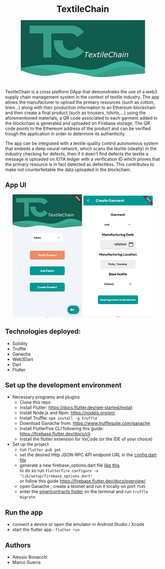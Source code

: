 <h1 align="center">TextileChain </h1>
<p align="center">

<div align="center">
    <img src="assets/images/appbar_small.png"  alt="Blockchain Logo"/>
</div>

<br> 

TextileChain is a cross platform DApp that demonstrates the use of a web3 supply chain management system in the context of textile industry. The app allows the manufacturer to upload the primary resources (such as cotton, linen...) along with their production information to an Ethereum blockchain and then create a final product (such as trousers, tshirts,...) using the aforementioned materials; a QR code associated to each garment added in the blockchain is generated and uploaded on Firebase storage. The QR code points to the Ethereum address of the product and can be verified trough the application in order to determine its authenticity.

The app can be integrated with a textile quality control autonomous system that embeds a deep neural network, which scans the textile (ideally) in the industry checking for defects, then if it doen't find defects the textile a message is uploaded on IOTA ledger with a verification ID which proves that the primary resource is in fact detected as defectless. This contributes to make not counterfeitable the data uploaded in the blockchain.

## App UI
<p align="center">
  <img src="assets/images/homepage.PNG" alt="Image 1">
  <img src="assets/images/createproduct.PNG" alt="Image 2">
</p>


## Technologies deployed:
- Solidity
- Truffle
- Ganache 
- Web3Dart
- Dart
- Flutter

## Set up the development environment 
- Necessary programs and plugins 
    - Clone this repo
    - Install Flutter: https://docs.flutter.dev/get-started/install
    - Install Node.js and Npm: https://nodejs.org/en/
    - Install Truffle: `npm install -g truffle`
    - Download Ganache from: https://www.trufflesuite.com/ganache
    - Install FlutterFire CLI following this guide: https://firebase.flutter.dev/docs/cli
    - Install the flutter extension for VsCode (or the IDE of your choice)
- Set up the project 
    - run `flutter pub get` 
    - set the desired Http JSON-RPC API endpoint URL in the [config.dart file](lib/service/web3_link_service.dart)
    - generate a new firebase_options.dart file [like this](lib/setup/firebase_options.dart) 
      <br> to do so run `flutterfire configure -o "lib/setup/firebase_options.dart"` 
      <br> or follow this guide https://firebase.flutter.dev/docs/overview/
    - open Ganache , create a testnet and run it locally on port `7545`
    - enter the [smartcontracts folder](smartcontract) on the terminal and run `truffle migrate` 

## Run the app
- connect a device or open the emulator in Android Studio / Xcode
- start the flutter app : `flutter run`

## Authors 
- Alessio Bonacchi
- Marco Guerra

